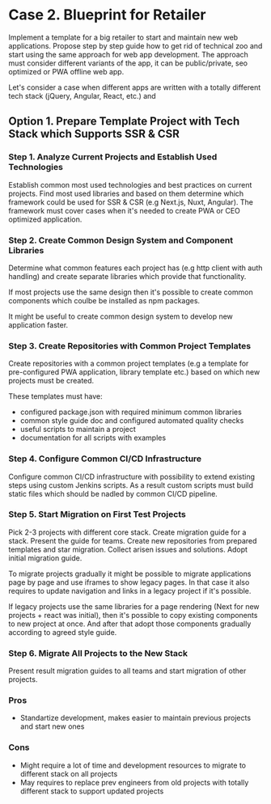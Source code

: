 # Case 2. Blueprint for Retailer

Implement a template for a big retailer to start and maintain new web applications. Propose step by step guide how to get rid of technical zoo and start using the same approach for web app development. The approach must consider different variants of the app, it can be public/private, seo optimized or PWA offline web app.

Let's consider a case when different apps are written with a totally different tech stack (jQuery, Angular, React, etc.) and 

## Option 1. Prepare Template Project with Tech Stack which Supports SSR & CSR

### Step 1. Analyze Current Projects and Establish Used Technologies

Establish common most used technologies and best practices on current projects. Find most used libraries and based on them determine which framework could be used for SSR & CSR (e.g Next.js, Nuxt, Angular). The framework must cover cases when it's needed to create PWA or CEO optimized application.

### Step 2. Create Common Design System and Component Libraries

Determine what common features each project has (e.g http client with auth handling) and create separate libraries which provide that functionality.

If most projects use the same design then it's possible to create common components which coulbe be installed as npm packages.

It might be useful to create common design system to develop new application faster.

### Step 3. Create Repositories with Common Project Templates

Create repositories with a common project templates (e.g a template for pre-configured PWA application, library template etc.) based on which new projects must be created.

These templates must have:
- configured package.json with required minimum common libraries
- common style guide doc and configured automated quality checks
- useful scripts to maintain a project
- documentation for all scripts with examples

### Step 4. Configure Common CI/CD Infrastructure

Configure common CI/CD infrastructure with possibility to extend existing steps using custom Jenkins scripts. As a result custom scripts must build static files which should be nadled by common CI/CD pipeline.

### Step 5. Start Migration on First Test Projects

Pick 2-3 projects with different core stack. Create migration guide for a stack. Present the guide for teams. Create new repositories from prepared templates and star migration. Collect arisen issues and solutions. Adopt initial migration guide.

To migrate projects gradually it might be possible to migrate applications page by page and use iframes to show legacy pages. In that case it also requires to update navigation and links in a legacy project if it's possible.

If legacy projects use the same libraries for a page rendering (Next for new projects + react was initial), then it's possible to copy existing components to new project at once. And after that adopt those components gradually according to agreed style guide.

### Step 6. Migrate All Projects to the New Stack

Present result migration guides to all teams and start migration of other projects.

### Pros
- Standartize development, makes easier to maintain previous projects and start new ones

### Cons
- Might require a lot of time and development resources to migrate to different stack on all projects
- May requires to replace prev engineers from old projects with totally different stack to support updated projects
